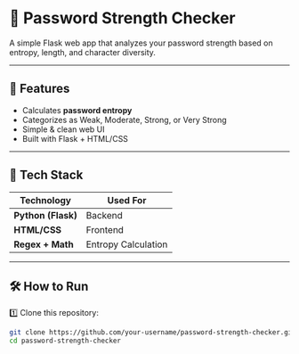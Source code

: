 # 🔐 Password Strength Checker

A simple Flask web app that analyzes your password strength based on entropy, length, and character diversity.  

---

## 🚀 Features
- Calculates **password entropy**  
- Categorizes as Weak, Moderate, Strong, or Very Strong  
- Simple & clean web UI  
- Built with Flask + HTML/CSS  

---

## 🧱 Tech Stack
| Technology | Used For |
|-------------|-----------|
| **Python (Flask)** | Backend |
| **HTML/CSS** | Frontend |
| **Regex + Math** | Entropy Calculation |

---

## 🛠 How to Run

1️⃣ Clone this repository:
```bash
git clone https://github.com/your-username/password-strength-checker.git
cd password-strength-checker
